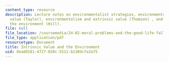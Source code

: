 ```yaml
---
content_type: resource
description: Lecture notes on environmentalist strategies, environmentalism and intrinsic
  value (Taylor), environmentalism and extrinsic value (Thomson) , and virtue and
  the environment (Hill).
file: null
file_location: /coursemedia/24-02-moral-problems-and-the-good-life-fall-2008/8ead81814727020c5511b130dcfe2a75_lec_12.pdf
file_type: application/pdf
resourcetype: Document
title: Intrinsic Value and the Environment
uid: 8ead8181-4727-020c-5511-b130dcfe2a75
---
```

